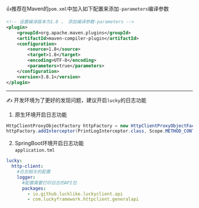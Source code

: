 
 👍推荐在Maven的`pom.xml`中加入如下配置来添加`-parameters`编译参数

```xml
<!-- 设置编译版本为1.8 ， 添加编译参数-parameters -->
<plugin>
    <groupId>org.apache.maven.plugins</groupId>
    <artifactId>maven-compiler-plugin</artifactId>
    <configuration>
        <source>1.8</source>
        <target>1.8</target>
        <encoding>UTF-8</encoding>
        <parameters>true</parameters>
    </configuration>
    <version>3.8.1</version>
</plugin>
```
---
✍️ 开发环境为了更好的发现问题，建议开启`lucky`的日志功能

1. 原生环境开启日志功能

```java
HttpClientProxyObjectFactory httpFactory = new HttpClientProxyObjectFactory();
httpFactory.addInterceptor(PrintLogInterceptor.class, Scope.METHOD_CONTEXT);
```

2. SpringBoot环境开启日志功能  
`application.tml`
```yaml
lucky:
  http-client:
    #日志相关的配置
    logger:
      #配置需要打印日志的API包
      packages:
        - io.github.lucklike.luckyclient.api
        - com.luckyframework.httpclient.generalapi
```